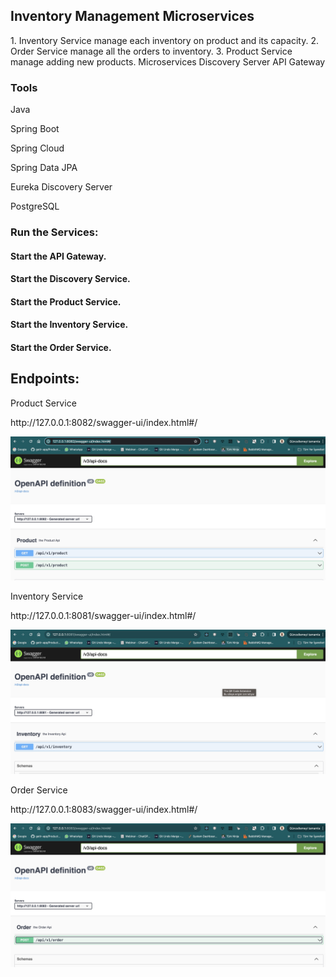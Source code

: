 <h2>Inventory Management Microservices</h2>
1. Inventory Service manage each inventory on product and its capacity.
2. Order Service manage all the orders to inventory.
3. Product Service manage adding new products.
Microservices
Discovery Server
API Gateway

<h3>Tools</h3>
<p>Java</p>
<p>Spring Boot</p>
<p>Spring Cloud</p>
<p>Spring Data JPA</p>
<p>Eureka Discovery Server</p>
<p>PostgreSQL</p>

<h3>Run the Services:</h3>
<h4>Start the API Gateway.</h4>
<h4>Start the Discovery Service.</h4>
<h4>Start the Product Service.</h4>
<h4>Start the Inventory Service.<h4>
<h4>Start the Order Service.</h4>


<h2>Endpoints:</h2>
<p>Product Service</p>
<p>http://127.0.0.1:8082/swagger-ui/index.html#/</p>
<img src="32B3FFFB-10BD-4BDD-89F8-344F49E67DF2.jpeg">

<p>Inventory Service</p>
<p>http://127.0.0.1:8081/swagger-ui/index.html#/</p>
<img src="447CBE00-C01C-4F14-8CE2-D3361EEF5900.jpeg">

<p>Order Service</p>
<p>http://127.0.0.1:8083/swagger-ui/index.html#/</p>
<img src="99222BF7-50B3-4162-95B3-F0B0CE55C4AC.jpeg">

